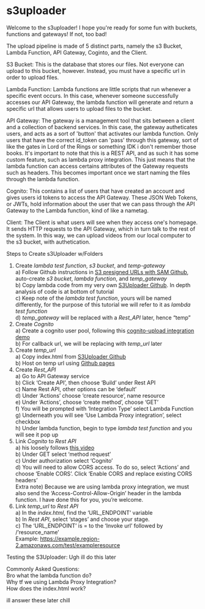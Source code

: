 # s3uploader
Welcome to the s3uploader! I hope you're ready for some fun with buckets, functions and gateways! If not, too bad! 

The upload pipeline is made of 5 distinct parts, namely the s3 Bucket, Lambda Function, API Gateway, Coginto, and the Client.

S3 Bucket: This is the database that stores our files. Not everyone can upload to this bucket, however. Instead, you must have a specific url in order to upload files.

Lambda Function: Lambda functions are little scripts that run whenever a specific event occurs. In this case, whenever someone successfully accesses our API Gateway, the lambda function will generate and return a specific url that allows users to upload files to the bucket. 

API Gateway: The gateway is a management tool that sits between a client and a collection of backend services. In this case, the gateway autheticates users, and acts as a sort of 'button' that activates our lambda function. Only users that have the correct id_token can 'pass' through this gateway, sort of like the gates in Lord of the Rings or something IDK i don't remember those books. It's important to note that this is a REST API, and as such it has some custom feature, such as lambda proxy integration. This just means that the lambda function can access certains attributes of the Gateway requests such as headers. This becomes important once we start naming the files through the lambda function. 

Cognito: This contains a list of users that have created an account and gives users id tokens to access the API Gateway. These JSON Web Tokens, or JWTs, hold information about the user that we can pass through the API Gateway to the Lambda function, kind of like a nametag.

Client: The Client is what users will see when they access one's homepage. It sends HTTP requests to the API Gateway, which in turn talk to the rest of the system. In this way, we can upload videos from our local computer to the s3 bucket, with authetication. 

Steps to Create s3Uploader w/Folders  
1) Create *lambda test function*, *s3 bucket*, and *temp-gateway*  
        a) Follow Github instructions in [S3 presigned URLs with SAM Github](https://github.com/aws-samples/amazon-s3-presigned-urls-aws-sam), auto-create *s3 bucket*, *lambda function*, and *temp_gateway*  
        b) Copy lambda code from my very own [S3Uploader Github](https://github.com/SamuelTWu/s3uploader). In depth analysis of code is at bottom of tutorial  
        c) Keep note of the *lambda test function*, yours will be named differently, for the purpose of this tutorial we will refer to it as *lambda test function*    
        d) *temp_gateway* will be replaced with a *Rest_API* later, hence “temp”  
2) Create *Cognito*  
        a) Create a cognito user pool, following this [cognito-upload integration demo](https://www.youtube.com/watch?v=o7OHogUcRmI)  
        b) For callback url, we will be replacing with *temp_url* later  
3) Create *temp_url*  
        a) Copy index.html from [S3Uploader Github](https://github.com/SamuelTWu/s3uploader)  
        b) Host on temp url using [Github pages](https://www.youtube.com/watch?v=8hrJ4oN1u_8)  
4) Create *Rest_API*  
        a) Go to API Gateway service  
        b) Click ‘Create API’, then choose ‘Build’ under Rest API  
        c) Name Rest API, other options can be ‘default’  
        d) Under ‘Actions’ choose ‘create resource’, name resource  
        e) Under ‘Actions’, choose ‘create method’, choose ‘GET’  
        f) You will be prompted with ‘Integration Type’ select Lambda Function  
        g) Underneath you will see ‘Use Lambda Proxy integration’, select checkbox  
        h) Under lambda function, begin to type *lambda test function* and you will see it pop up  
5) Link *Cognito* to *Rest API*  
          a) his loosely follows [this video](https://www.youtube.com/watch?v=oFSU6rhFETk)  
          b) Under GET select ‘method request’  
          c) Under authorization select ‘Cognito’  
          d) You will need to allow CORS access. To do so, select ‘Actions’ and choose ‘Enable CORS’. Click ‘Enable CORS and replace existing CORS headers’  
          Extra note) Because we are using lambda proxy integration, we must also send the ‘Access-Control-Allow-Origin’ header in the lambda function. I have done this for you, you’re welcome.  
6) Link *temp_url* to *Rest API*  
        a) In the *index.html*, find the ‘URL_ENDPOINT’ variable  
        b) In *Rest API*, select ‘stages’ and choose your stage.   
        c) The ‘URL_ENDPOINT’ is = to the ‘Invoke url’ followed by /’resource_name’  
           Example: https://example.region-2.amazonaws.com/test/exampleresource  

Testing the S3Uploader:
Ugh ill do this later

Commonly Asked Questions:  
Bro what the lambda function do?  
Why tf we using Lambda Proxy Integration?  
How does the index.html work?  

ill answer these later chill  

